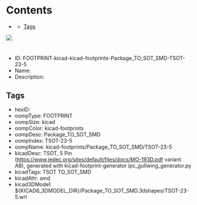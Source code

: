 



Contents
========

* [](#)
	* [Tags](#tags)
  
![][im]
# 

- ID: FOOTPRINT-kicad-kicad-footprints-Package_TO_SOT_SMD-TSOT-23-5
- Name: 
- Description: 

## Tags

- hexID: 
- oompType: FOOTPRINT
- oompSize: kicad
- oompColor: kicad-footprints
- oompDesc: Package_TO_SOT_SMD
- oompIndex: TSOT-23-5
- oompName: kicad-footprints/Package_TO_SOT_SMD/TSOT-23-5
- kicadDesc: TSOT, 5 Pin (https://www.jedec.org/sites/default/files/docs/MO-193D.pdf variant AB), generated with kicad-footprint-generator ipc_gullwing_generator.py
- kicadTags: TSOT TO_SOT_SMD
- kicadAttr: smd
- kicad3DModel: ${KICAD6_3DMODEL_DIR}/Package_TO_SOT_SMD.3dshapes/TSOT-23-5.wrl



[im]: image.png
